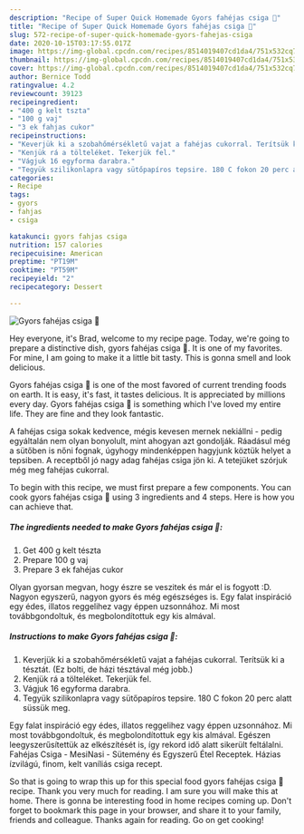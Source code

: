 ```yaml
---
description: "Recipe of Super Quick Homemade Gyors fahéjas csiga 🐌"
title: "Recipe of Super Quick Homemade Gyors fahéjas csiga 🐌"
slug: 572-recipe-of-super-quick-homemade-gyors-fahejas-csiga
date: 2020-10-15T03:17:55.017Z
image: https://img-global.cpcdn.com/recipes/8514019407cd1da4/751x532cq70/gyors-fahejas-csiga-🐌-recept-foto.jpg
thumbnail: https://img-global.cpcdn.com/recipes/8514019407cd1da4/751x532cq70/gyors-fahejas-csiga-🐌-recept-foto.jpg
cover: https://img-global.cpcdn.com/recipes/8514019407cd1da4/751x532cq70/gyors-fahejas-csiga-🐌-recept-foto.jpg
author: Bernice Todd
ratingvalue: 4.2
reviewcount: 39123
recipeingredient:
- "400 g kelt tszta"
- "100 g vaj"
- "3 ek fahjas cukor"
recipeinstructions:
- "Keverjük ki a szobahőmérsékletű vajat a fahéjas cukorral. Terítsük ki a tésztát. (Ez bolti, de házi tésztával még jobb.)"
- "Kenjük rá a tölteléket. Tekerjük fel."
- "Vágjuk 16 egyforma darabra."
- "Tegyük szilikonlapra vagy sütőpapíros tepsire. 180 C fokon 20 perc alatt süssük meg."
categories:
- Recipe
tags:
- gyors
- fahjas
- csiga

katakunci: gyors fahjas csiga 
nutrition: 157 calories
recipecuisine: American
preptime: "PT19M"
cooktime: "PT59M"
recipeyield: "2"
recipecategory: Dessert

---
```



![Gyors fahéjas csiga 🐌](https://img-global.cpcdn.com/recipes/8514019407cd1da4/751x532cq70/gyors-fahejas-csiga-🐌-recept-foto.jpg)

Hey everyone, it's Brad, welcome to my recipe page. Today, we're going to prepare a distinctive dish, gyors fahéjas csiga 🐌. It is one of my favorites. For mine, I am going to make it a little bit tasty. This is gonna smell and look delicious.

Gyors fahéjas csiga 🐌 is one of the most favored of current trending foods on earth. It is easy, it's fast, it tastes delicious. It is appreciated by millions every day. Gyors fahéjas csiga 🐌 is something which I've loved my entire life. They are fine and they look fantastic.

A fahéjas csiga sokak kedvence, mégis kevesen mernek nekiállni - pedig egyáltalán nem olyan bonyolult, mint ahogyan azt gondolják. Ráadásul még a sütőben is nőni fognak, úgyhogy mindenképpen hagyjunk köztük helyet a tepsiben. A receptből jó nagy adag fahéjas csiga jön ki. A tetejüket szórjuk még meg fahéjas cukorral.


To begin with this recipe, we must first prepare a few components. You can cook gyors fahéjas csiga 🐌 using 3 ingredients and 4 steps. Here is how you can achieve that.

<!--inarticleads1-->

##### The ingredients needed to make Gyors fahéjas csiga 🐌:

1. Get 400 g kelt tészta
1. Prepare 100 g vaj
1. Prepare 3 ek fahéjas cukor


Olyan gyorsan megvan, hogy észre se veszitek és már el is fogyott :D. Nagyon egyszerű, nagyon gyors és még egészséges is. Egy falat inspiráció egy édes, illatos reggelihez vagy éppen uzsonnához. Mi most továbbgondoltuk, és megbolondítottuk egy kis almával. 

<!--inarticleads2-->

##### Instructions to make Gyors fahéjas csiga 🐌:

1. Keverjük ki a szobahőmérsékletű vajat a fahéjas cukorral. Terítsük ki a tésztát. (Ez bolti, de házi tésztával még jobb.)
1. Kenjük rá a tölteléket. Tekerjük fel.
1. Vágjuk 16 egyforma darabra.
1. Tegyük szilikonlapra vagy sütőpapíros tepsire. 180 C fokon 20 perc alatt süssük meg.


Egy falat inspiráció egy édes, illatos reggelihez vagy éppen uzsonnához. Mi most továbbgondoltuk, és megbolondítottuk egy kis almával. Egészen leegyszerűsítettük az elkészítését is, így rekord idő alatt sikerült feltálalni. Fahéjas Csiga - MesiNasi - Sütemény és Egyszerű Étel Receptek. Házias ízvilágú, finom, kelt vaníliás csiga recept. 

So that is going to wrap this up for this special food gyors fahéjas csiga 🐌 recipe. Thank you very much for reading. I am sure you will make this at home. There is gonna be interesting food in home recipes coming up. Don't forget to bookmark this page in your browser, and share it to your family, friends and colleague. Thanks again for reading. Go on get cooking!
